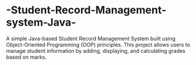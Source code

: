 # -Student-Record-Management-system-Java-
A simple Java-based Student Record Management System built using Object-Oriented Programming (OOP) principles. This project allows users to manage student information by adding, displaying, and calculating grades based on marks.
